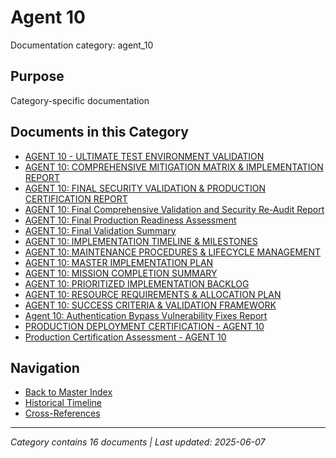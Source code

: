 # Agent 10

Documentation category: agent_10

## Purpose

Category-specific documentation

## Documents in this Category

- [AGENT 10 - ULTIMATE TEST ENVIRONMENT VALIDATION](../agent_reports/agent_10/AGENT_10_COMPLETION_SUMMARY.md)
- [AGENT 10: COMPREHENSIVE MITIGATION MATRIX & IMPLEMENTATION REPORT](../agent_reports/agent_10/AGENT_10_COMPREHENSIVE_MITIGATION_MATRIX.md)
- [AGENT 10: FINAL SECURITY VALIDATION & PRODUCTION CERTIFICATION REPORT](../../AGENT_10_FINAL_VALIDATION_REPORT.md)
- [AGENT 10: Final Comprehensive Validation and Security Re-Audit Report](../agent_reports/agent_10/AGENT_10_FINAL_COMPREHENSIVE_VALIDATION_REPORT.md)
- [AGENT 10: Final Production Readiness Assessment](../agent_reports/agent_10/AGENT_10_FINAL_PRODUCTION_ASSESSMENT.md)
- [AGENT 10: Final Validation Summary](../agent_reports/agent_10/AGENT_10_FINAL_VALIDATION_SUMMARY.md)
- [AGENT 10: IMPLEMENTATION TIMELINE & MILESTONES](../agent_reports/agent_10/AGENT_10_IMPLEMENTATION_TIMELINE.md)
- [AGENT 10: MAINTENANCE PROCEDURES & LIFECYCLE MANAGEMENT](../agent_reports/agent_10/AGENT_10_MAINTENANCE_PROCEDURES.md)
- [AGENT 10: MASTER IMPLEMENTATION PLAN](../agent_reports/agent_10/AGENT_10_MASTER_IMPLEMENTATION_PLAN.md)
- [AGENT 10: MISSION COMPLETION SUMMARY](../agent_reports/agent_10/AGENT_10_MISSION_SUMMARY.md)
- [AGENT 10: PRIORITIZED IMPLEMENTATION BACKLOG](../agent_reports/agent_10/AGENT_10_PRIORITIZED_BACKLOG.md)
- [AGENT 10: RESOURCE REQUIREMENTS & ALLOCATION PLAN](../agent_reports/agent_10/AGENT_10_RESOURCE_REQUIREMENTS.md)
- [AGENT 10: SUCCESS CRITERIA & VALIDATION FRAMEWORK](../agent_reports/agent_10/AGENT_10_SUCCESS_CRITERIA.md)
- [Agent 10: Authentication Bypass Vulnerability Fixes Report](../agent_reports/agent_10/AGENT_10_AUTHENTICATION_BYPASS_FIX_REPORT.md)
- [PRODUCTION DEPLOYMENT CERTIFICATION - AGENT 10](../agent_reports/agent_10/PRODUCTION_CERTIFICATION_AGENT_10.backup_20250607_101947.md)
- [Production Certification Assessment - AGENT 10](../agent_reports/agent_10/PRODUCTION_CERTIFICATION_AGENT_10.md)

## Navigation

- [Back to Master Index](../00_MASTER_DOCUMENTATION_INDEX.md)
- [Historical Timeline](../HISTORICAL_TIMELINE_INDEX.md)
- [Cross-References](../CROSS_REFERENCE_INDEX.md)

---

*Category contains 16 documents | Last updated: 2025-06-07*
